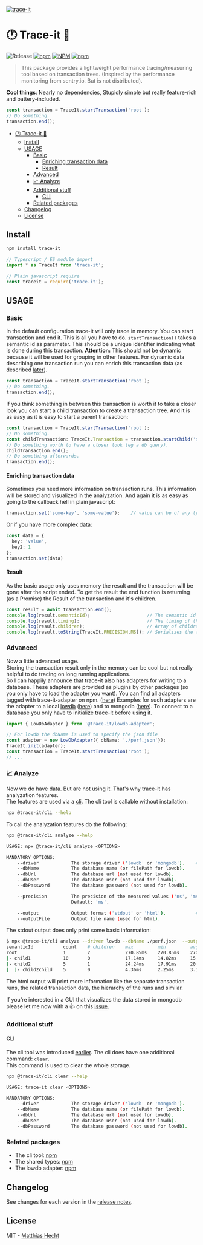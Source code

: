 <!-- markdownlint-disable MD041 -->
[![trace-it](https://socialify.git.ci/matzehecht/trace-it/image?description=1&descriptionEditable=%E2%8F%B1%20Lightweight%20performance%20tracing%20%F0%9F%94%8D&font=Raleway&issues=1&logo=https%3A%2F%2Fgithub.com%2Fmatzehecht%2Ftrace-it%2Fraw%2Fmain%2Fmisc%2Ftrace-it.png&pattern=Brick%20Wall&stargazers=1&theme=Light)](https://github.com/matzehecht/trace-it)
<!-- markdownlint-enable MD041 -->

<!-- markdownlint-disable MD026 -->
# :clock1: Trace-it :mag_right:
<!-- markdownlint-enable MD026 -->

![Release](https://github.com/matzehecht/trace-it/workflows/Release/badge.svg?branch=main) [![npm](https://img.shields.io/npm/v/trace-it)](https://www.npmjs.org/package/trace-it) [![NPM](https://img.shields.io/npm/l/trace-it)](https://github.com/matzehecht/trace-it/blob/main/LICENSE) [![npm](https://img.shields.io/npm/dm/trace-it)](https://www.npmjs.org/package/trace-it)

> This package provides a lightweight performance tracing/measuring tool based on transaction trees. (Inspired by the performance monitoring from sentry.io. But is not distributed).

**Cool things**: Nearly no dependencies, Stupidly simple but really feature-rich and battery-included.

```typescript
const transaction = TraceIt.startTransaction('root');
// Do something.
transaction.end();
```

- [:clock1: Trace-it :mag_right:](#-trace-it-)
  - [Install](#install)
  - [USAGE](#usage)
    - [Basic](#basic)
      - [Enriching transaction data](#enriching-transaction-data)
      - [Result](#result)
    - [Advanced](#advanced)
    - [:chart_with_upwards_trend: Analyze](#-analyze)
    - [Additional stuff](#additional-stuff)
      - [CLI](#cli)
    - [Related packages](#related-packages)
  - [Changelog](#changelog)
  - [License](#license)

## Install

```sh
npm install trace-it
```

```typescript
// Typescript / ES module import
import * as TraceIt from 'trace-it';

// Plain javascript require
const traceit = require('trace-it');
```

## USAGE

### Basic

In the default configuration trace-it will only trace in memory. You can start transaction and end it. This is all you have to do. `startTransaction()` takes a semantic id as parameter. This should be a unique identifier indicating what is done during this transaction. **Attention:** This should not be dynamic because it will be used for grouping in other features. For dynamic data describing one transaction run you can enrich this transaction data (as described [later](#enriching-transaction-data)).

```typescript
const transaction = TraceIt.startTransaction('root');
// Do something.
transaction.end();
```

If you think something in between this transaction is worth it to take a closer look you can start a child transaction to create a transaction tree. And it is as easy as it is easy to start a parent transaction:

```typescript
const transaction = TraceIt.startTransaction('root');
// Do something.
const childTransaction: TraceIt.Transaction = transaction.startChild('something');
// Do something worth to have a closer look (eg a db query).
childTransaction.end();
// Do something afterwards.
transaction.end();
```

#### Enriching transaction data

Sometimes you need more information on transaction runs. This information will be stored and visualized in the analyzation. And again it is as easy as going to the callback hell in plain javascript:

```typescript
transaction.set('some-key', 'some-value');    // value can be of any type.
```

Or if you have more complex data:

```typescript
const data = {
  key: 'value',
  key2: 1
};
transaction.set(data)
```

#### Result

As the basic usage only uses memory the result and the transaction will be gone after the script ended. To get the result the end function is returning (as a Promise) the Result of the transaction and it's children.

```typescript
const result = await transaction.end();
console.log(result.semanticId);                     // The semantic id of the transaction
console.log(result.timing);                         // The timing of the transaction (in ns)
console.log(result.children);                       // Array of children results
console.log(result.toString(TraceIt.PRECISION.MS)); // Serializes the transactions and it's children.
```

### Advanced

Now a little advanced usage.  
Storing the transaction result only in the memory can be cool but not really helpful to do tracing on long running applications.  
So I can happily announce that trace-it also has adapters for writing to a database. These adapters are provided as plugins by other packages (so you only have to load the adapter you want).
You can find all adapters tagged with trace-it-adapter on npm. ([here](https://www.npmjs.com/search?q=keywords%3Atrace-it-adapter))
Examples for such adapters are the adapter to a local [lowdb](https://github.com/typicode/lowdb) ([here](https://www.npmjs.com/package/@trace-it/lowdb-adapter)) and to mongodb ([here](https://www.npmjs.com/package/@trace-it/mongodb-adapter)).
To connect to a database you only have to initialize trace-it before using it.

```typescript
import { LowDbAdapter } from '@trace-it/lowdb-adapter';

// For lowdb the dbName is used to specify the json file
const adapter = new LowDbAdapter({ dbName: './perf.json'});
TraceIt.init(adapter);
const transaction = TraceIt.startTransaction('root');
// ...
```

### :chart_with_upwards_trend: Analyze

Now we do have data. But are not using it. That's why trace-it has analyzation features.  
The features are used via a [cli](https://www.npmjs.com/package/@trace-it/cli). The cli tool is callable without installation:

```sh
npx @trace-it/cli --help
```

To call the analyzation features do the following:

```sh
npx @trace-it/cli analyze --help
```

```sh
USAGE: npx @trace-it/cli analyze <OPTIONS>

MANDATORY OPTIONS:
    --driver            The storage driver ('lowdb' or 'mongodb').    # Again mongodb is coming soon.
    --dbName            The database name (or filePath for lowdb).
    --dbUrl             The database url (not used for lowdb).
    --dbUser            The database user (not used for lowdb).
    --dbPassword        The database password (not used for lowdb).

    --precision         The precision of the measured values ('ns', 'ms' or 's').
                        Default: 'ms'.

    --output            Output format ('stdout' or 'html').           # HTML is coming soon.
    --outputFile        Output file name (used for html).
```

The stdout output does only print some basic information:

```sh
$ npx @trace-it/cli analyze --driver lowdb --dbName ./perf.json  --output stdout
semanticId           count    # children    max         min         avg         p50         p75         95          p99
root                 1        2             270.85ms    270.85ms    270.85ms    270.85ms    270.85ms    270.85ms    270.85ms
|- child1            10       0             17.14ms     14.82ms     15.59ms     15.42ms     15.76ms     16.75ms     17.06ms
|- child2            5        1             24.24ms     17.91ms     20.38ms     19.42ms     21.21ms     23.63ms     24.12ms
|  |- child2child    5        0             4.36ms      2.25ms      3.10ms      3.06ms      3.14ms      4.12ms      4.31ms
```

The html output will print more information like the separate transaction runs, the related transaction data, the hierarchy of the runs and similar.

If you're interested in a GUI that visualizes the data stored in mongodb please let me now with a :thumbsup: on this [issue](https://github.com/matzehecht/trace-it/issues/4).

### Additional stuff

#### CLI

The cli tool was introduced [earlier](#-analyze).
The cli does have one additional command: `clear`.  
This command is used to clear the whole storage.

```sh
npx @trace-it/cli clear --help
```

```sh
USAGE: trace-it clear <OPTIONS>

MANDATORY OPTIONS:
    --driver            The storage driver ('lowdb' or 'mongodb').
    --dbName            The database name (or filePath for lowdb).
    --dbUrl             The database url (not used for lowdb).
    --dbUser            The database user (not used for lowdb).
    --dbPassword        The database password (not used for lowdb).
```

### Related packages

- The cli tool:       [npm](https://www.npmjs.com/package/@trace-it/cli)
- The shared types:   [npm](https://www.npmjs.com/package/@trace-it/types)
- The lowdb adapter:  [npm](https://www.npmjs.com/package/@trace-it/lowdb-adapter)

## Changelog

See changes for each version in the [release notes](https://github.com/matzehecht/trace-it/releases).

## License

MIT - [Matthias Hecht](https://github.com/matzehecht)
